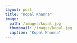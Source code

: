 ```yaml
---
layout: post
title: "Kopal Khanna"
image:
  path: /images/kopal.jpg
  thumbnail: /images/kopal.jpg
  caption: "Kopal Khanna"
---
```

